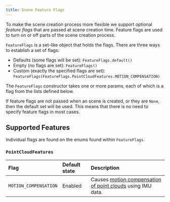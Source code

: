 ```yaml
---
title: Scene Feature Flags
---
```


To make the scene creation process more flexible we support optional *feature flags* that are passed at scene creation time.
Feature flags are used to turn on or off parts of the scene creation process.

`FeatureFlags` is a set-like object that holds the flags. There are three ways to establish a set of flags:

* Defaults (some flags will be set): `FeatureFlags.default()`
* Empty (no flags are set): `FeatureFlags()`
* Custom (exactly the specified flags are
  set): `FeatureFlags(FeatureFlags.PointCloudFeatures.MOTION_COMPENSATION)`

The `FeatureFlags` constructor takes one or more params, each of which is a flag from the lists defined below.

If feature flags are not passed when an scene is created, or they are `None`, then the default set will be used. This
means that there is no need to specify feature flags in most cases.

## Supported Features

Individual flags are found on the enums found within `FeatureFlags`.

### `PointCloudFeatures`

| Flag                  | Default state | Description                                                                               |
|:----------------------|:--------------|:------------------------------------------------------------------------------------------|
| `MOTION_COMPENSATION` | Enabled       | Causes [motion compensation of point clouds](inputs/lidars_with_imu_data) using IMU data. |
